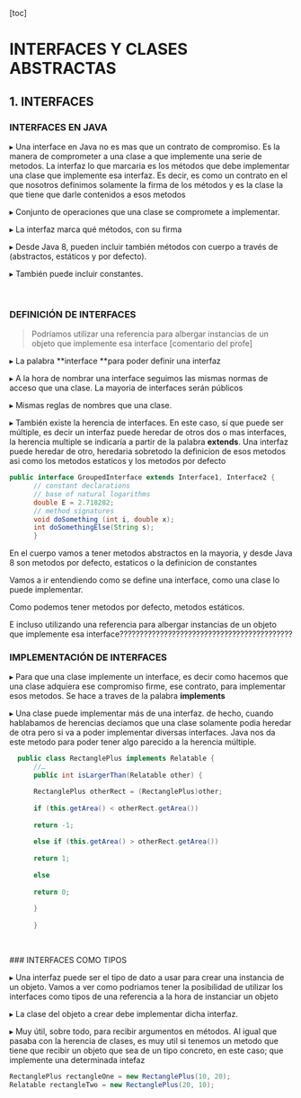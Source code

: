 [toc]

# INTERFACES Y CLASES ABSTRACTAS

## 1. INTERFACES

### INTERFACES EN JAVA

▸ Una interface en Java no es mas que un contrato de compromiso. Es la manera de comprometer a una clase a que implemente una serie de metodos. La interfaz lo que marcaria es los métodos que debe implementar una clase que implemente esa interfaz. Es decir, es como un contrato en el que nosotros definimos solamente la firma de los métodos y es la clase la que tiene que darle contenidos a esos metodos
	 
▸ Conjunto de operaciones que una clase se compromete a implementar.
	 
▸ La interfaz marca qué métodos, con su firma
	 
▸ Desde Java 8, pueden incluir también métodos con cuerpo a través de (abstractos, estáticos y por defecto).

▸ También puede incluir constantes.


​		

### DEFINICIÓN DE INTERFACES

> Podríamos utilizar una referencia para albergar instancias de un objeto que implemente esa interface [comentario del profe]

▸ La palabra **interface **para poder definir una interfaz
	 
▸ A la hora de nombrar una interface seguimos las mismas normas de acceso que una clase. La mayoria de interfaces serán públicos
	 
▸ Mismas reglas de nombres que una clase.
	 
▸ También existe la herencia de interfaces. En este caso, sí que puede ser múltiple, es decir un interfaz puede heredar de otros dos o mas interfaces, la herencia multiple se indicaría a partir de la palabra **extends**.
Una interfaz puede heredar de otro, heredaria sobretodo la definicion de esos metodos asi como los metodos estaticos y los metodos por defecto
	 
	  

```java
public interface GroupedInterface extends Interface1, Interface2 {
	  // constant declarations
	  // base of natural logarithms
	  double E = 2.718282;
	  // method signatures
	  void doSomething (int i, double x);
	  int doSomethingElse(String s);
	  }
```

En el cuerpo vamos a tener metodos abstractos en la mayoria, y desde Java 8 son metodos por defecto, estaticos o la definicion de constantes

Vamos a ir entendiendo como se define una interface, como una clase lo puede implementar. 

Como podemos tener metodos por defecto, metodos estáticos.

E incluso utilizando una referencia para albergar instancias de un objeto que implemente esa interface???????????????????????????????????????????
		 

### IMPLEMENTACIÓN DE INTERFACES

▸ Para que una clase implemente un interface, es decir como hacemos que una clase adquiera ese compromiso firme, ese contrato, para implementar esos metodos. Se hace a traves de la palabra **implements**

▸ Una clase puede implementar más de una interfaz. de hecho, cuando hablabamos de herencias deciamos que una clase solamente podia heredar de otra pero si va a poder implementar diversas interfaces. Java nos da este metodo para poder tener algo parecido a la herencia múltiple.
	 
	

```java
  public class RectanglePlus implements Relatable { 
	  //…
	  public int isLargerThan(Relatable other) {

	  RectanglePlus otherRect = (RectanglePlus)other;
	 
	  if (this.getArea() < otherRect.getArea())
	 
	  return -1;
	 
	  else if (this.getArea() > otherRect.getArea())
	 
	  return 1;
	 
	  else
	 
	  return 0;
	 
	  }
	 
	  }

```

​	

### INTERFACES COMO TIPOS

▸ Una interfaz puede ser el tipo de dato a usar para crear una instancia de un objeto. Vamos a ver como podriamos tener la posibilidad de utilizar los interfaces como tipos de una referencia a la hora de instanciar un objeto

▸ La clase del objeto a crear debe implementar dicha interfaz.

▸ Muy útil, sobre todo, para recibir argumentos en métodos. Al igual que pasaba con la herencia de clases, es muy util si tenemos un metodo que tiene que recibir un objeto que sea de un tipo concreto, en este caso; que implemente una determinada intefaz
	 
	  

```java
RectanglePlus rectangleOne = new RectanglePlus(10, 20);
Relatable rectangleTwo = new RectanglePlus(20, 10);
```

